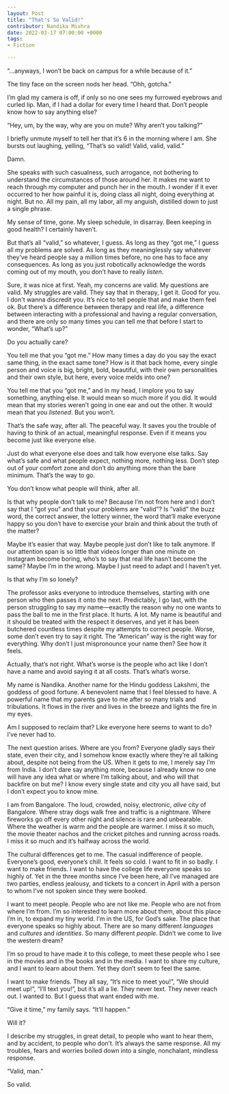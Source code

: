```yaml
---
layout: Post
title: "That's So Valid!"
contributor: Nandika Mishra
date: 2022-03-17 07:00:00 +0000
tags: 
- Fiction

---
```

“...anyways, I won’t be back on campus for a while because of it.”

The tiny face on the screen nods her head. “Ohh, gotcha.”

I’m glad my camera is off, if only so no one sees my furrowed eyebrows and curled lip. Man, if I had a dollar for every time I heard that. Don’t people know how to say anything else?

“Hey, um, by the way, why are you on mute? Why aren’t you talking?”

I briefly unmute myself to tell her that it’s 6 in the morning where I am. She bursts out laughing, yelling, “That’s so valid! Valid, valid, valid.”

Damn.

She speaks with such casualness, such arrogance, not bothering to understand the circumstances of those around her. It makes me want to reach through my computer and punch her in the mouth. I wonder if it ever occurred to her how painful it is, doing class all night, doing everything at night. But no. All my pain, all my labor, all my anguish, distilled down to just a single phrase.

My sense of time, gone. My sleep schedule, in disarray. Been keeping in good health? I certainly haven’t.

But that’s all “valid,” so whatever, I guess. As long as they “got me,” I guess all my problems are solved. As long as they meaninglessly say whatever they’ve heard people say a million times before, no one has to face any consequences. As long as you just robotically acknowledge the words coming out of my mouth, you don’t have to really <em>listen</em>.

Sure, it was nice at first. Yeah, my concerns are valid. My questions are valid. My struggles are valid. They say that in therapy, I get it. Good for you. I don't wanna discredit you. It’s nice to tell people that and make them feel ok. But there’s a difference between therapy and real life, a difference between interacting with a professional and having a regular conversation, and there are only so many times you can tell me that before I start to wonder, “What’s up?”

Do you actually care?

You tell me that you “got me.” How many times a day do you say the exact same thing, in the exact same tone? How is it that back home, every single person and voice is big, bright, bold, beautiful, with their own personalities and their own style, but here, every voice melds into one?

You tell me that you “got me,” and in my head, I implore you to say something, anything else. It would mean so much more if you did. It would mean that my stories weren’t going in one ear and out the other. It would mean that you <em>listened</em>. But you won’t.

That’s the safe way, after all. The peaceful way. It saves you the trouble of having to think of an actual, meaningful response. Even if it means you become just like everyone else.

Just do what everyone else does and talk how everyone else talks. Say what’s safe and what people expect, nothing more, nothing less. Don’t step out of your comfort zone and don’t do anything more than the bare minimum. That’s the way to go.

You don’t know what people will think, after all.

Is that why people don’t talk to me? Because I’m not from here and I don’t say that I “got you” and that your problems are “valid”? Is “valid” the buzz word, the correct answer, the lottery winner, the word that’ll make everyone happy so you don’t have to exercise your brain and think about the truth of the matter?

Maybe it’s easier that way. Maybe people just don’t like to talk anymore. If our attention span is so little that videos longer than one minute on Instagram become boring, who’s to say that real life hasn’t become the same? Maybe I’m in the wrong. Maybe I just need to adapt and I haven’t yet.

Is that why I’m so lonely?

The professor asks everyone to introduce themselves, starting with one person who then passes it onto the next. Predictably, I go last, with the person struggling to say my name&mdash;exactly the reason why no one wants to pass the ball to me in the first place. It hurts. A lot. My name is beautiful and it should be treated with the respect it deserves, and yet it has been butchered countless times despite my attempts to correct people. Worse, some don’t even try to say it right. The “American” way is the right way for everything. Why don’t I just mispronounce your name then? See how it feels.

Actually, that’s not right. What’s worse is the people who act like I don’t have a name and avoid saying it at all costs. That’s what’s worse.

My name is Nandika. Another name for the Hindu goddess Lakshmi, the goddess of good fortune. A benevolent name that I feel blessed to have. A powerful name that my parents gave to me after so many trials and tribulations. It flows in the river and lives in the breeze and lights the fire in my eyes.

Am I supposed to reclaim that? Like everyone here seems to want to do? I’ve never had to. 

The next question arises. Where are you from? Everyone gladly says their state, even their city, and I somehow know exactly where they’re all talking about, despite not being from the US. When it gets to me, I merely say I’m from India. I don’t dare say anything more, because I already know no one will have any idea what or where I’m talking about, and who will that backfire on but me? I know every single state and city you all have said, but I don’t expect you to know mine.

I am from Bangalore. The loud, crowded, noisy, electronic, <em>alive</em> city of Bangalore. Where stray dogs walk free and traffic is a nightmare. Where fireworks go off every other night and silence is rare and unbearable. Where the weather is warm and the people are warmer. I miss it so much, the movie theater nachos and the cricket pitches and running across roads. I miss it so much and it’s halfway across the world. 

The cultural differences get to me. The casual indifference of people. Everyone’s good, everyone’s chill. It feels so cold. I want to fit in so badly. I want to make friends. I want to have the college life everyone speaks so highly of. Yet in the three months since I’ve been here, all I’ve managed are two parties, endless jealousy, and tickets to a concert in April with a person to whom I’ve not spoken since they were booked.

I want to meet people. People who are not like me. People who are not from where I’m from. I’m so interested to learn more about them, about this place I’m in, to expand my tiny world. I’m in the US, for God’s sake. The place that everyone speaks so highly about. There are so many different <em>languages</em> and <em>cultures</em> and <em>identities</em>. So many different <em>people</em>. Didn’t we come to live the western dream?

I’m so proud to have made it to this college, to meet these people who I see in the movies and in the books and in the media. I want to share my culture, and I want to learn about them. Yet they don’t seem to feel the same.

I want to make friends. They all say, “It’s nice to meet you!”, “We should meet up!”, “I’ll text you!”, but it’s all a lie. They never text. They never reach out. I wanted to. But I guess that want ended with me.

“Give it time,” my family says. “It’ll happen.”

Will it?

I describe my struggles, in great detail, to people who want to hear them, and by accident, to people who don’t. It’s always the same response. All my troubles, fears and worries boiled down into a single, nonchalant, mindless response.

“Valid, man.”

So valid.

